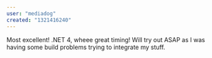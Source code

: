 ```yaml
---
user: "mediadog"
created: "1321416240"
---
```


Most excellent!  .NET 4, wheee great timing!  Will try out ASAP as I was having some build problems trying to integrate my stuff.

